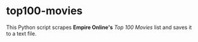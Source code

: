 # top100-movies
This Python script scrapes **Empire Online's** *Top 100 Movies* list and saves it to a text file.
